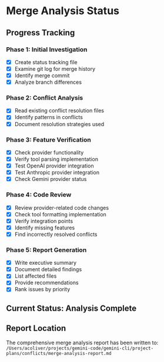 # Merge Analysis Status

## Progress Tracking

### Phase 1: Initial Investigation

- [x] Create status tracking file
- [x] Examine git log for merge history
- [x] Identify merge commit
- [x] Analyze branch differences

### Phase 2: Conflict Analysis

- [x] Read existing conflict resolution files
- [x] Identify patterns in conflicts
- [x] Document resolution strategies used

### Phase 3: Feature Verification

- [x] Check provider functionality
- [x] Verify tool parsing implementation
- [x] Test OpenAI provider integration
- [x] Test Anthropic provider integration
- [x] Check Gemini provider status

### Phase 4: Code Review

- [x] Review provider-related code changes
- [x] Check tool formatting implementation
- [x] Verify integration points
- [x] Identify missing features
- [x] Find incorrectly resolved conflicts

### Phase 5: Report Generation

- [x] Write executive summary
- [x] Document detailed findings
- [x] List affected files
- [x] Provide recommendations
- [x] Rank issues by priority

## Current Status: Analysis Complete

## Report Location

The comprehensive merge analysis report has been written to:
`/Users/acoliver/projects/gemini-code/gemini-cli/project-plans/conflicts/merge-analysis-report.md`
